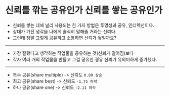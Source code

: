 # 신뢰를 깎는 공유인가 신뢰를 쌓는 공유인가

- 신뢰를 쌓는 데에 널리 사용되는 한 가지 방법은 투명성과 공유, 인터렉션이다.
- 상대가 가진 생각을 나에게 솔직히 말해줄 거라는 신뢰다.
- 그런데 정말 그렇게 공유하고 소통하면 신뢰가 쌓일까요?
--- 
- 가장 잘했다고 생각하는 작업물을 공유하는 것(신뢰가 떨어짐)보다 
- 각자 여러 개의 작업물을 만들고 그걸 공유한 경유 신뢰가 유의미하게 증가했다.

---
- 복수 공유(share multiple) -> 신뢰도 `0.89 상승` 
- 최고 공유(share best) -> 신뢰도 `-1.75 하락`
- 하나 공유(share one) -> 신뢰도 `-2.11 하락` 

